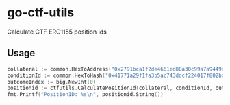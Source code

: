 # go-ctf-utils

Calculate CTF ERC1155 position ids

## Usage

```go
collateral := common.HexToAddress("0x2791bca1f2de4661ed88a30c99a7a9449aa84174")
conditionId := common.HexToHash("0x41771a29f1fa3b5ac743ddcf224017f802bd69152c1a65230ec666abfc22b708")
outcomeIndex := big.NewInt(0)
positionid := ctfutils.CalculatePositionId(collateral, conditionId, outcomeIndex)
fmt.Printf("PositionID: %s\n", positionid.String())
```
